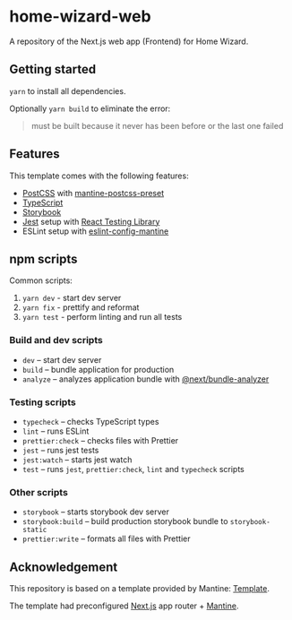 # home-wizard-web

A repository of the Next.js web app (Frontend) for Home Wizard.

## Getting started

`yarn` to install all dependencies.

Optionally `yarn build` to eliminate the error:

> must be built because it never has been before or the last one failed

## Features

This template comes with the following features:

- [PostCSS](https://postcss.org/) with [mantine-postcss-preset](https://mantine.dev/styles/postcss-preset)
- [TypeScript](https://www.typescriptlang.org/)
- [Storybook](https://storybook.js.org/)
- [Jest](https://jestjs.io/) setup with [React Testing Library](https://testing-library.com/docs/react-testing-library/intro)
- ESLint setup with [eslint-config-mantine](https://github.com/mantinedev/eslint-config-mantine)

## npm scripts

 Common scripts:

1. `yarn dev` - start dev server
2. `yarn fix` - prettify and reformat
3. `yarn test` - perform linting and run all tests

### Build and dev scripts

- `dev` – start dev server
- `build` – bundle application for production
- `analyze` – analyzes application bundle with [@next/bundle-analyzer](https://www.npmjs.com/package/@next/bundle-analyzer)

### Testing scripts

- `typecheck` – checks TypeScript types
- `lint` – runs ESLint
- `prettier:check` – checks files with Prettier
- `jest` – runs jest tests
- `jest:watch` – starts jest watch
- `test` – runs `jest`, `prettier:check`, `lint` and `typecheck` scripts

### Other scripts

- `storybook` – starts storybook dev server
- `storybook:build` – build production storybook bundle to `storybook-static`
- `prettier:write` – formats all files with Prettier

## Acknowledgement

This repository is based on a template provided by Mantine: [Template](https://github.com/mantinedev/next-app-template).

The template had preconfigured [Next.js](https://nextjs.org/) app router + [Mantine](https://mantine.dev/).
